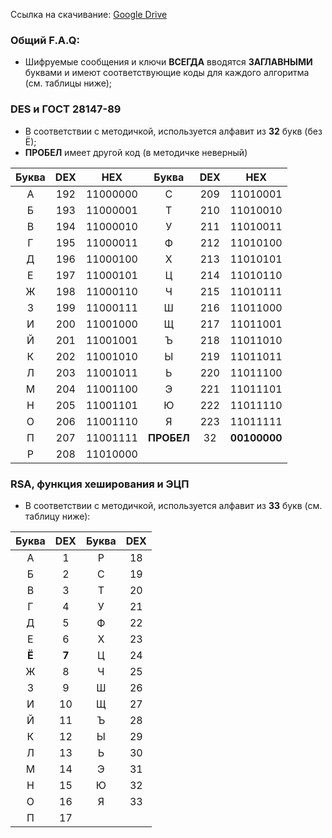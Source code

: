 Ссылка на скачивание: [Google Drive](https://drive.google.com/open?id=1GP8J-r85XAcbsc-0WrZtYjVmywYgBu_d)

### Общий F.A.Q:
- Шифруемые сообщения и ключи **ВСЕГДА** вводятся **ЗАГЛАВНЫМИ** буквами и имеют соответствующие коды для каждого алгоритма (см. таблицы ниже);

### DES и ГОСТ 28147-89
- В соответствии с методичкой, используется алфавит из **32** букв (без Ё);
- **ПРОБЕЛ** имеет другой код (в методичке неверный)

|  Буква |DEX   |HEX   | Буква| DEX  |HEX|
| :-----------: | :------------: | :------------: | :------------: | :------------: | :------------: |
| А  |  192 | 11000000  |С |  209 | 11010001  |
|   Б|   193|  11000001 | Т|  210 |  11010010 |
|   В|  194 |  11000010 | У|  211 |  11010011 |
|   Г|  195 |  11000011 | Ф|  212 |  11010100 |
|  Д |  196 |  11000100 | Х|  213 | 11010101 |
| Е  |   197|  11000101 | Ц|  214 | 11010110  |
|   Ж|  198 |  11000110 | Ч| 215 |  11010111 |
|   З|   199|   11000111| Ш| 216  | 11011000  |
|   И|  200 | 11001000  | Щ| 217  |  11011001 |
|   Й|   201| 11001001  | Ъ| 218  | 11011010  |
|   К|   202|  11001010 | Ы|219  |   11011011|
|   Л|   203|  11001011 | Ь|   220| 11011100  |
|   М|   204|  11001100 | Э|   221|  11011101 |
|   Н|  205 | 11001101 | Ю|   222| 11011110  |
|   О|   206|  11001110 | Я|   223|   11011111|
|   П|  207 |  11001111 | **ПРОБЕЛ**| 32|  **00100000**|
| Р| 208| 11010000 |

### RSA, функция хеширования и ЭЦП
- В соответствии с методичкой, используется алфавит из **33** букв (см. таблицу ниже):

|  Буква |DEX   | Буква| DEX  |
| :------------: | :------------: | :------------: | :------------: |
| А  |  1 | Р |  18 |
|   Б|   2|  С|  19 |
|   В|  3 |   Т|  20 |
|   Г|  4 |   У|  21 |
|  Д |  5 |   Ф|  22 |
| Е  |   6|   Х|  23 |
|   **Ё**|  **7** |   Ц| 24 |
|   Ж|   8|  Ч| 25  |
|   З|  9 |Ш| 26  |
|   И|   10| Щ| 27  |
|   Й|   11|   Ъ|28  |
|   К|   12|   Ы|   29|
|   Л|   13|   Ь|   30|
|   М|  14 |  Э|   31|
|   Н|   15|   Ю|   32|
|   О|  16 |   Я| 33|
| П| 17|
